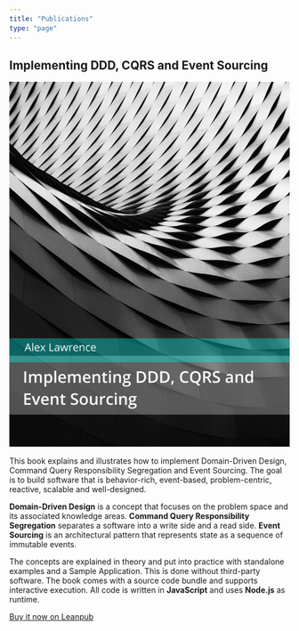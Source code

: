 ```yaml
---
title: "Publications"
type: "page"
---
```


## Implementing DDD, CQRS and Event Sourcing

<section class="book">
  <a class="book-cover" href="https://leanpub.com/implementing-ddd-cqrs-and-event-sourcing">
    <img src="/images/book-cover.jpg">
  </a>
  <section>
    <p>
      This book explains and illustrates how to implement Domain-Driven Design, Command Query Responsibility Segregation and Event Sourcing. The goal is to build software that is behavior-rich, event-based, problem-centric, reactive, scalable and well-designed. 
    </p>
    <p>
      <strong>Domain-Driven Design</strong> is a concept that focuses on the problem space and its associated knowledge areas. <strong>Command Query Responsibility Segregation</strong> separates a software into a write side and a read side. <strong>Event Sourcing</strong> is an architectural pattern that represents state as a sequence of immutable events. 
    </p>
    <p>
      The concepts are explained in theory and put into practice with standalone examples and a Sample Application. This is done without third-party software. The book comes with a source code bundle and supports interactive execution. All code is written in <strong>JavaScript</strong> and uses <strong>Node.js</strong> as runtime.
    </p>
    <a href="https://leanpub.com/implementing-ddd-cqrs-and-event-sourcing">
      Buy it now on Leanpub
    </a>
  </section>
</section>